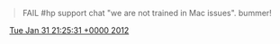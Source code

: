 > FAIL \#hp support chat "we are not trained in Mac issues"\. bummer\!

<img src="../../media/tweet.ico" width="12" /> [Tue Jan 31 21:25:31 +0000 2012](https://twitter.com/DromerDenker/status/164459316189986817)